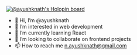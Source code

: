 [![@ayushknath's Holopin board](https://holopin.me/ayushknath)](https://holopin.io/@ayushknath)

- 👋 Hi, I’m @ayushknath
- 👀 I’m interested in web development
- 🌱 I’m currently learning React
- 💞️ I’m looking to collaborate on frontend projects
- 📫 How to reach me n.ayushknath@gmail.com

<!---
ayushknath/ayushknath is a ✨ special ✨ repository because its `README.md` (this file) appears on your GitHub profile.
You can click the Preview link to take a look at your changes.
--->
